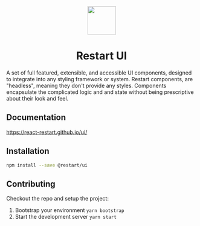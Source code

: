 <div align="center">
   <img  src="https://raw.githubusercontent.com/react-restart/ui/main/www/static/refresh-dot.svg" style="width: 75px;height: 75;display: inline-block;" valign="middle"/>
</div>

<h1 align="center">Restart UI</h1>    
                                                                                                                               
A set of full featured, extensible, and accessible UI components, designed to integrate into any styling
framework or system. Restart components, are "headless", meaning they don't provide any styles. Components encapsulate
the complicated logic and and state without being prescriptive about their look and feel.

## Documentation

https://react-restart.github.io/ui/

## Installation

```sh
npm install --save @restart/ui
```

## Contributing

Checkout the repo and setup the project:

1. Bootstrap your environment `yarn bootstrap`
2. Start the development server `yarn start`
